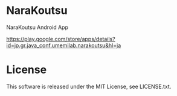 # NaraKoutsu
NaraKoutsu Android App

https://play.google.com/store/apps/details?id=jp.gr.java_conf.umemilab.narakoutsu&hl=ja

# License
This software is released under the MIT License, see LICENSE.txt.
